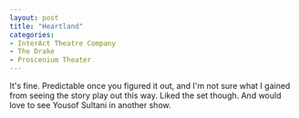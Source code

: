 ```yaml
---
layout: post
title: "Heartland"
categories:
- InterAct Theatre Company
- The Drake
- Proscenium Theater
---
```


It's fine. Predictable once you figured it out, and I'm not sure what I gained from seeing the story play out this way. Liked the set though. And would love to see Yousof Sultani in another show.
